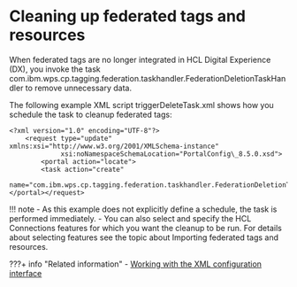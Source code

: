 # Cleaning up federated tags and resources

When federated tags are no longer integrated in HCL Digital Experience (DX), you invoke the task com.ibm.wps.cp.tagging.federation.taskhandler.FederationDeletionTaskHandler to remove unnecessary data.

The following example XML script triggerDeleteTask.xml shows how you schedule the task to cleanup federated tags:

```
<?xml version="1.0" encoding="UTF-8"?>
    <request type="update" xmlns:xsi="http://www.w3.org/2001/XMLSchema-instance"     
             xsi:noNamespaceSchemaLocation="PortalConfig\_8.5.0.xsd">
        <portal action="locate"> 
        <task action="create" 
              name="com.ibm.wps.cp.tagging.federation.taskhandler.FederationDeletionTaskHandler"/> 
</portal></request>

```

!!! note
    -   As this example does not explicitly define a schedule, the task is performed immediately.
    -   You can also select and specify the HCL Connections features for which you want the cleanup to be run. For details about selecting features see the topic about Importing federated tags and resources.


???+ info "Related information"
    - [Working with the XML configuration interface](../../../../deployment/manage/portal_admin_tools/xml_config_interface/working_xml_config_interface/index.md)

